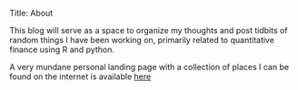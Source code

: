 Title: About

This blog will serve as a space to organize my thoughts and post tidbits of
random things I have been working on, primarily related to quantitative finance
using R and python.

A very mundane personal landing page with a collection of places I can be found
on the internet is available [here](www.matthewdgilbert.com)

